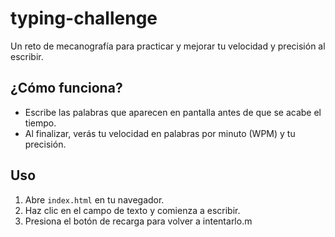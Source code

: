 # typing-challenge

Un reto de mecanografía para practicar y mejorar tu velocidad y precisión al escribir.

## ¿Cómo funciona?
- Escribe las palabras que aparecen en pantalla antes de que se acabe el tiempo.
- Al finalizar, verás tu velocidad en palabras por minuto (WPM) y tu precisión.

## Uso
1. Abre `index.html` en tu navegador.
2. Haz clic en el campo de texto y comienza a escribir.
3. Presiona el botón de recarga para volver a intentarlo.m